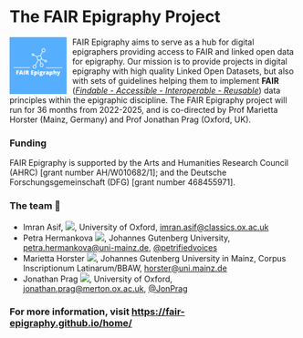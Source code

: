 # The FAIR Epigraphy Project 

<img align="left" style="margin-right: 2%;" width="100" height="100" src="https://github.com/FAIR-epigraphy/home/blob/main/docs/FAIRlogo_canva_lighter.png" title="FAIR Epigraphy logo">

FAIR Epigraphy aims to serve as a hub for digital epigraphers providing access to FAIR and linked open data for epigraphy.
Our mission is to provide projects in digital epigraphy with high quality Linked Open Datasets, but also with sets of guidelines helping them to implement **FAIR** ([*Findable* - *Accessible* - *Interoperable* - *Reusable*](https://www.go-fair.org/fair-principles/)) data principles within the epigraphic discipline.
The FAIR Epigraphy project will run for 36 months from 2022-2025, and is co-directed by Prof Marietta Horster (Mainz, Germany) and Prof Jonathan Prag (Oxford, UK).


### Funding

FAIR Epigraphy is supported by the Arts and Humanities Research Council (AHRC) [grant number AH/W010682/1]; and the Deutsche Forschungsgemeinschaft (DFG) [grant number 468455971].

### The team 🙋‍

* Imran Asif, [![](https://orcid.org/sites/default/files/images/orcid_16x16.png)](https://orcid.org/0000-0002-1144-6265), University of Oxford, imran.asif@classics.ox.ac.uk
* Petra Hermankova [![](https://orcid.org/sites/default/files/images/orcid_16x16.png)](https://orcid.org/0000-0002-6349-0540), Johannes Gutenberg University, petra.hermankova@uni-mainz.de, [@petrifiedvoices](https://github.com/petrifiedvoices)
* Marietta Horster [![](https://orcid.org/sites/default/files/images/orcid_16x16.png)](https://orcid.org/0000-0003-1434-224X), Johannes Gutenberg University in Mainz, Corpus Inscriptionum Latinarum/BBAW, horster@uni.mainz.de
* Jonathan Prag [![](https://orcid.org/sites/default/files/images/orcid_16x16.png)](https://orcid.org/0000-0003-3819-8537), University of Oxford, jonathan.prag@merton.ox.ac.uk, [@JonPrag](https://github.com/JonPrag)

 

### For more information, visit https://fair-epigraphy.github.io/home/
